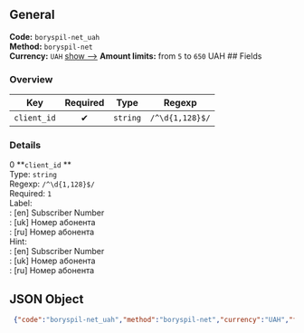 ## General 
**Code:** `boryspil-net_uah`  
**Method:** `boryspil-net`  
**Currency:** `UAH` [show -->]() 
**Amount limits:** from `5`  to `650`  UAH ## Fields 
### Overview 
|Key|Required|Type|Regexp| 
|:---:|:---:|:---:|:---:| 
|`client_id` |✔ |`string` |`/^\d{1,128}$/` | 
 
### Details 
0 **`client_id` **  
Type: `string`  
Regexp: `/^\d{1,128}$/`  
Required: `1`  
Label:  
: [en] Subscriber Number  
: [uk] Номер абонента  
: [ru] Номер абонента  
Hint:  
: [en] Subscriber Number  
: [uk] Номер абонента  
: [ru] Номер абонента  
## JSON Object 
```json
 {"code":"boryspil-net_uah","method":"boryspil-net","currency":"UAH","fields":[{"key":"client_id","type":"string","label":{"en":"Subscriber Number","uk":"\u041d\u043e\u043c\u0435\u0440 \u0430\u0431\u043e\u043d\u0435\u043d\u0442\u0430","ru":"\u041d\u043e\u043c\u0435\u0440 \u0430\u0431\u043e\u043d\u0435\u043d\u0442\u0430"},"regexp":"\/^\\d{1,128}$\/","required":true,"position":1,"hint":{"en":"Subscriber Number","uk":"\u041d\u043e\u043c\u0435\u0440 \u0430\u0431\u043e\u043d\u0435\u043d\u0442\u0430","ru":"\u041d\u043e\u043c\u0435\u0440 \u0430\u0431\u043e\u043d\u0435\u043d\u0442\u0430"},"example":"08851"}],"amount_min":5,"amount_max":650}```  
